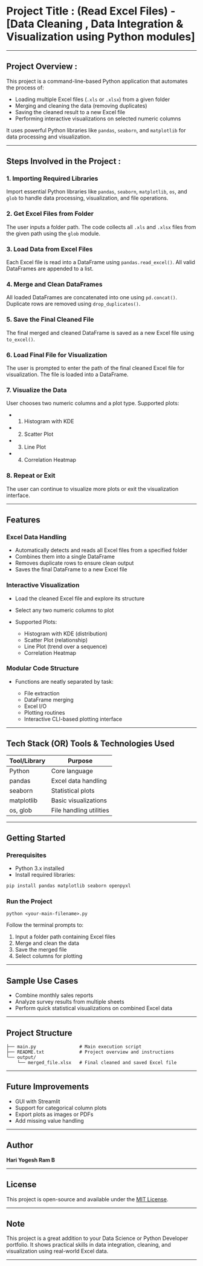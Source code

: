 # Project Title : (Read Excel Files) - [Data Cleaning , Data Integration & Visualization using Python modules]

---
## Project Overview :

This project is a command-line-based Python application that automates the process of:

- Loading multiple Excel files (`.xls` or `.xlsx`) from a given folder
- Merging and cleaning the data (removing duplicates)
- Saving the cleaned result to a new Excel file
- Performing interactive visualizations on selected numeric columns

It uses powerful Python libraries like `pandas`, `seaborn`, and `matplotlib` for data processing and visualization.

---

## Steps Involved in the Project :

### 1. Importing Required Libraries

Import essential Python libraries like `pandas`, `seaborn`, `matplotlib`, `os`, and `glob` to handle data processing, visualization, and file operations.

### 2. Get Excel Files from Folder

The user inputs a folder path. The code collects all `.xls` and `.xlsx` files from the given path using the `glob` module.

### 3. Load Data from Excel Files

Each Excel file is read into a DataFrame using `pandas.read_excel()`. All valid DataFrames are appended to a list.

### 4. Merge and Clean DataFrames

All loaded DataFrames are concatenated into one using `pd.concat()`. Duplicate rows are removed using `drop_duplicates()`.

### 5. Save the Final Cleaned File

The final merged and cleaned DataFrame is saved as a new Excel file using `to_excel()`.

### 6. Load Final File for Visualization

The user is prompted to enter the path of the final cleaned Excel file for visualization. The file is loaded into a DataFrame.

### 7. Visualize the Data

User chooses two numeric columns and a plot type. Supported plots:

- 1) Histogram with KDE
- 2) Scatter Plot
- 3) Line Plot
- 4) Correlation Heatmap

### 8. Repeat or Exit

The user can continue to visualize more plots or exit the visualization interface.

---

## Features

### Excel Data Handling

- Automatically detects and reads all Excel files from a specified folder
- Combines them into a single DataFrame
- Removes duplicate rows to ensure clean output
- Saves the final DataFrame to a new Excel file

###  Interactive Visualization

- Load the cleaned Excel file and explore its structure
- Select any two numeric columns to plot

- Supported Plots:

  - Histogram with KDE (distribution)
  - Scatter Plot (relationship)
  - Line Plot (trend over a sequence)
  - Correlation Heatmap

### Modular Code Structure

- Functions are neatly separated by task:

  - File extraction
  - DataFrame merging
  - Excel I/O
  - Plotting routines
  - Interactive CLI-based plotting interface

---

## Tech Stack (OR) Tools & Technologies Used 

| Tool/Library | Purpose                 |
| ------------ | ----------------------- |
| Python       | Core language           |
| pandas       | Excel data handling     |
| seaborn      | Statistical plots       |
| matplotlib   | Basic visualizations    |
| os, glob     | File handling utilities |

---

## Getting Started

### Prerequisites

- Python 3.x installed
- Install required libraries:

```bash
pip install pandas matplotlib seaborn openpyxl
```

### Run the Project

```Vs Code Terminal :
python <your-main-filename>.py
```

Follow the terminal prompts to:

1. Input a folder path containing Excel files
2. Merge and clean the data
3. Save the merged file
4. Select columns for plotting

---

## Sample Use Cases

- Combine monthly sales reports
- Analyze survey results from multiple sheets
- Perform quick statistical visualizations on combined Excel data

---

## Project Structure

```text
├── main.py                # Main execution script
├── README.txt             # Project overview and instructions
└── output/
    └── merged_file.xlsx   # Final cleaned and saved Excel file
```

---

## Future Improvements

- GUI with Streamlit
- Support for categorical column plots
- Export plots as images or PDFs
- Add missing value handling

---

## Author

**Hari Yogesh Ram B**


---

## License

This project is open-source and available under the [MIT License](LICENSE).

---

## Note

This project is a great addition to your Data Science or Python Developer portfolio. It shows practical skills in data integration, cleaning, and visualization using real-world Excel data.

---
